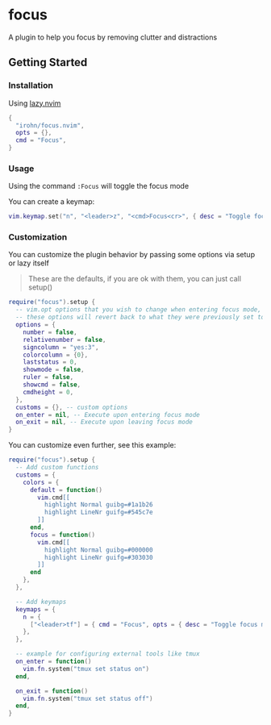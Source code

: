 # focus
A plugin to help you focus by removing clutter and distractions

## Getting Started

### Installation

Using [lazy.nvim](https://github.com/folke/lazy.nvim)
```lua
{
  "irohn/focus.nvim",
  opts = {},
  cmd = "Focus",
}
```

### Usage

Using the command `:Focus` will toggle the focus mode

You can create a keymap:
```lua
vim.keymap.set("n", "<leader>z", "<cmd>Focus<cr>", { desc = "Toggle focus mode" })
```

### Customization

You can customize the plugin behavior by passing some options via setup or lazy itself
> These are the defaults, if you are ok with them, you can just call setup()
```lua
require("focus").setup {
  -- vim.opt options that you wish to change when entering focus mode,
  -- these options will revert back to what they were previously set to.
  options = {
    number = false,
    relativenumber = false,
    signcolumn = "yes:3",
    colorcolumn = {0},
    laststatus = 0,
    showmode = false,
    ruler = false,
    showcmd = false,
    cmdheight = 0,
  },
  customs = {}, -- custom options
  on_enter = nil, -- Execute upon entering focus mode
  on_exit = nil, -- Execute upon leaving focus mode
}
```

You can customize even further, see this example:
```lua
require("focus").setup {
  -- Add custom functions
  customs = {
    colors = {
      default = function()
        vim.cmd[[
          highlight Normal guibg=#1a1b26
          highlight LineNr guifg=#545c7e
        ]]
      end,
      focus = function()
        vim.cmd[[
          highlight Normal guibg=#000000
          highlight LineNr guifg=#303030
        ]]
      end
    },
  },

  -- Add keymaps
  keymaps = {
    n = {
      ["<leader>tf"] = { cmd = "Focus", opts = { desc = "Toggle focus mode" } },
    },
  },

  -- example for configuring external tools like tmux
  on_enter = function()
    vim.fn.system("tmux set status on")
  end,

  on_exit = function()
    vim.fn.system("tmux set status off")
  end,
}
```
